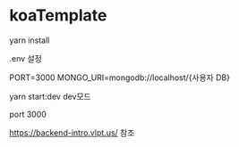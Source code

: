 # koaTemplate

yarn install

.env 설정

PORT=3000
MONGO_URI=mongodb://localhost/{사용자 DB}

yarn start:dev dev모드

port 3000

https://backend-intro.vlpt.us/ 참조
